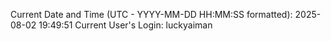 Current Date and Time (UTC - YYYY-MM-DD HH:MM:SS formatted): 2025-08-02 19:49:51
Current User's Login: luckyaiman
